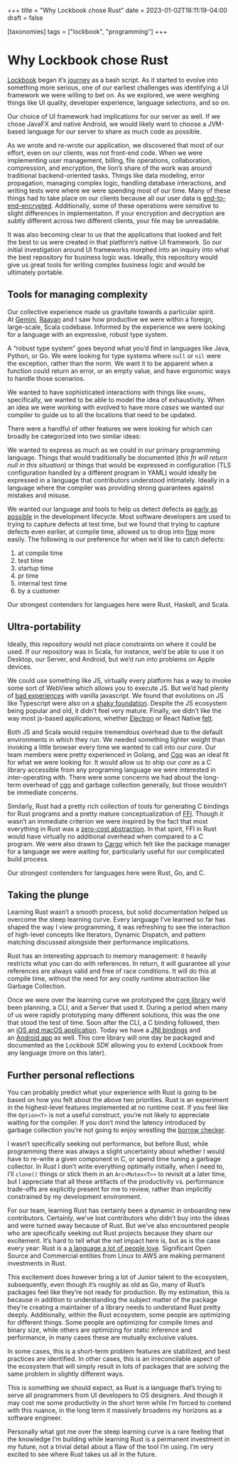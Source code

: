 +++
title = "Why Lockbook chose Rust"
date = 2023-01-02T18:11:19-04:00
draft = false

[taxonomies]
tags = ["lockbook", "programming"]
+++

# Why Lockbook chose Rust

[Lockbook](https://lockbook.net) began it’s [journey](https://parth.cafe/p/introducing-lockbook) as a bash script. As it started to evolve into something more serious, one of our earliest challenges was identifying a UI framework we were willing to bet on. As we explored, we were weighing things like UI quality, developer experience, language selections, and so on.

Our choice of UI framework had implications for our server as well. If we chose JavaFX and native Android, we would likely want to choose a JVM-based language for our server to share as much code as possible. 

As we wrote and re-wrote our application, we discovered that most of our effort, even on our clients, was not front-end code. When we were implementing user management, billing, file operations, collaboration, compression, and encryption, the lion’s share of the work was around traditional backend-oriented tasks. Things like data modeling, error propagation, managing complex logic, handling database interactions, and writing tests were where we were spending most of our time. Many of these things had to take place on our clients because all our user data is [end-to-end-encrypted](https://en.wikipedia.org/wiki/End-to-end_encryption). Additionally, some of these operations were sensitive to slight differences in implementation. If your encryption and decryption are subtly different across two different clients, your file may be unreadable.

It was also becoming clear to us that the applications that looked and felt the best to us were created in that platform’s native UI framework. So our initial investigation around UI frameworks morphed into an inquiry into what the best repository for business logic was. Ideally, this repository would give us great tools for writing complex business logic and would be ultimately portable.

## Tools for managing complexity

Our collective experience made us gravitate towards a particular spirit. At [Gemini](https://www.gemini.com/), [Raayan](https://raayan.net/) and I saw how productive we were within a foreign, large-scale, Scala codebase. Informed by the experience we were looking for a language with an expressive, robust type system.

A “robust type system” goes beyond what you’d find in languages like Java, Python, or Go. We were looking for type systems where `null` or `nil` were the exception, rather than the norm. We want it to be apparent when a function could return an error, or an empty value, and have ergonomic ways to handle those scenarios.

We wanted to have sophisticated interactions with things like `enums`, specifically, we wanted to be able to model the idea of exhaustivity. When an idea we were working with evolved to have more _cases_ we wanted our compiler to guide us to all the locations that need to be updated.

There were a handful of other features we were looking for which can broadly be categorized into two similar ideas: 

We wanted to express as much as we could in our primary programming language. Things that would traditionally be documented (_this fn will return null in this situation_) or things that would be expressed in configuration (TLS configuration handled by a different program in YAML) would ideally be expressed in a language that contributors understood intimately. Ideally in a language where the compiler was providing strong guarantees against mistakes and misuse.

We wanted our language and tools to help us detect defects as [early as possible](https://en.wikipedia.org/wiki/Shift-left_testing) in the development lifecycle. Most software developers are used to trying to capture defects at test time, but we found that trying to capture defects even earlier, at compile time, allowed us to drop into [flow](https://en.wikipedia.org/wiki/Flow_(psychology)) more easily. The following is our preference for when we’d like to catch defects:

1. at compile time
2. test time
3. startup time
4. pr time
5. internal test time
6. by a customer

Our strongest contenders for languages here were Rust, Haskell, and Scala.

## Ultra-portability

Ideally, this repository would not place constraints on where it could be used. If our repository was in Scala, for instance, we’d be able to use it on Desktop, our Server, and Android, but we’d run into problems on Apple devices.

We could use something like JS, virtually every platform has a way to invoke some sort of WebView which allows you to execute JS. But we’d had plenty of [bad experiences](https://www.destroyallsoftware.com/talks/wat) with vanilla javascript. We found that evolutions on JS like Typescript were also on a [shaky foundation](https://www.youtube.com/watch?v=jjMbPt_H3RQ). Despite the JS ecosystem being popular and old, it didn’t feel very mature. Finally, we didn’t like the way most js-based applications, whether [Electron](https://medium.com/commitlog/why-i-still-use-vim-67afd76b4db6) or React Native [felt](https://parth.cafe/i/87442376/what-is-ideal).

Both JS and Scala would require tremendous overhead due to the default environments in which they run. We needed something lighter weight than invoking a little browser every time we wanted to call into our _core_. Our team members were pretty experienced in Golang, and [Cgo](https://go.dev/blog/cgo) was an ideal fit for what we were looking for. It would allow us to ship our _core_ as a C library accessible from any programing language we were interested in inter-operating with. There were some concerns we had about the long-term overhead of [cgo](https://github.com/dyu/ffi-overhead) and garbage collection generally, but those wouldn’t be immediate concerns.

Similarly, Rust had a pretty rich collection of tools for generating C bindings for Rust programs and a pretty mature conceptualization of [FFI](https://en.wikipedia.org/wiki/Foreign_function_interface). Though it wasn’t an immediate criterion we were inspired by the fact that most everything in Rust was a [zero-cost abstraction](https://stackoverflow.com/questions/69178380/what-does-zero-cost-abstraction-mean). In that spirit, FFI in Rust would have virtually no additional overhead when compared to a C program. We were also drawn to [Cargo](https://doc.rust-lang.org/cargo/) which felt like the package manager for a language we were waiting for, particularly useful for our complicated build process.

Our strongest contenders for languages here were Rust, Go, and C.

## Taking the plunge

Learning Rust wasn’t a smooth process, but solid documentation helped us overcome the steep learning curve. Every language I’ve learned so far has shaped the way I view programming, it was refreshing to see the interaction of high-level concepts like Iterators, Dynamic Dispatch, and pattern matching discussed alongside their performance implications.

Rust has an interesting approach to memory management: it heavily restricts what you can do with references. In return, it will guarantee all your references are always valid and free of race conditions. It will do this at compile time, without the need for any costly runtime abstraction like Garbage Collection.

Once we were over the learning curve we prototyped the [core library](https://github.com/lockbook/lockbook/tree/master/core) we’d been planning, a CLI, and a Server that used it. During a period when many of us were rapidly prototyping many different solutions, this was the one that stood the test of time. Soon after the CLI, a C binding followed, then an [iOS and macOS application](https://apps.apple.com/us/app/lockbook/id1526775001). Today we have a [JNI bindings](https://en.wikipedia.org/wiki/Java_Native_Interface) and an [Android app](https://play.google.com/store/apps/details?id=app.lockbook&pli=1) as well. This core library will one day be packaged and documented as the _Lockbook SDK_ allowing you to extend Lockbook from any language (more on this later).

## Further personal reflections

You can probably predict what your experience with Rust is going to be based on how you felt about the above two priorities. Rust is an experiment in the highest-level features implemented at no runtime cost. If you feel like the `Option<T>` is not a useful construct, you’re not likely to appreciate waiting for the compiler. If you don’t mind the latency introduced by garbage collection you’re not going to enjoy wrestling the [borrow checker](https://doc.rust-lang.org/book/ch04-00-understanding-ownership.html). 

I wasn’t specifically seeking out performance, but before Rust, while programming there was always a slight uncertainty about whether I would have to re-write a given component in C, or spend time tuning a garbage collector. In Rust I don’t write everything optimally initially, when I need to, I’ll `clone()` things or stick them in an `Arc<Mutex<T>>` to revisit at a later time, but I appreciate that all these artifacts of the productivity vs. performance trade-offs are explicitly present for me to review, rather than implicitly constrained by my development environment.

For our team, learning Rust has certainly been a dynamic in onboarding new contributors. Certainly, we’ve lost contributors who didn’t buy into the ideas and were turned away because of Rust. But we’ve also encountered people who are specifically seeking out Rust projects because they share our excitement. It’s hard to tell what the net impact here is, but as is the case every year: Rust is a [a language a lot of people love](https://survey.stackoverflow.co/2022/). Significant Open Source and Commercial entities from Linux to AWS are making permanent investments in Rust.

This excitement does however bring a lot of Junior talent to the ecosystem, subsequently, even though it’s roughly as old as Go, many of Rust’s packages feel like they’re not ready for production. By my estimation, this is because in addition to understanding the subject matter of the package they’re creating a maintainer of a library needs to understand Rust pretty deeply. Additionally, within the Rust ecosystem, some people are optimizing for different things. Some people are optimizing for compile times and binary size, while others are optimizing for static inference and performance, in many cases these are mutually exclusive values. 

In some cases, this is a short-term problem features are stabilized, and best practices are identified. In other cases, this is an irreconcilable aspect of the ecosystem that will simply result in lots of packages that are solving the same problem in slightly different ways.

This is something we should expect, as Rust is a language that’s trying to serve all programmers from UI developers to OS designers. And though it may cost me some productivity in the short term while I’m forced to contend with this nuance, in the long term it massively broadens my horizons as a software engineer.

Personally what got me over the steep learning curve is a rare feeling that the knowledge I’m building while learning Rust is a permanent investment in my future, not a trivial detail about a flaw of the tool I’m using. I’m very excited to see where Rust takes us all in the future.
